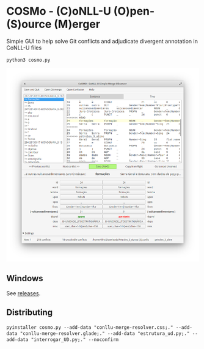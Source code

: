 # COSMo - (C)oNLL-U (O)pen-(S)ource (M)erger

Simple GUI to help solve Git conflicts and adjudicate divergent annotation in CoNLL-U files

`python3 cosmo.py`

![COSMo Screenshot](https://github.com/alvelvis/conllu-merge-resolver/blob/main/screen.png?raw=true)

## Windows

See [releases](https://github.com/alvelvis/conllu-merge-resolver/releases).

## Distributing

```
pyinstaller cosmo.py --add-data "conllu-merge-resolver.css;." --add-data "conllu-merge-resolver.glade;." --add-data "estrutura_ud.py;." --add-data "interrogar_UD.py;." --noconfirm
```
